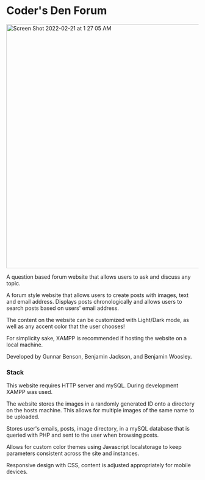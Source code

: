 # Coder's Den Forum
<img width="640" alt="Screen Shot 2022-02-21 at 1 27 05 AM" src="https://user-images.githubusercontent.com/56568238/154900760-b414f399-c6d4-4de0-b397-84c6447b04fd.png">

A question based forum website that allows users to ask and discuss any topic.

A forum style website that allows users to create posts with images, text and email address. Displays posts chronologically and allows users to search posts based on users' email address.

The content on the website can be customized with Light/Dark mode, as well as any accent color that the user chooses!

For simplicity sake, XAMPP is recommended if hosting the website on a local machine.

Developed by Gunnar Benson, Benjamin Jackson, and Benjamin Woosley.

### Stack
This website requires HTTP server and mySQL. During development XAMPP was used.

The website stores the images in a randomly generated ID onto a directory on the hosts machine. This allows for multiple images of the same name to be uploaded.

Stores user's emails, posts, image directory, in a mySQL database that is queried with PHP and sent to the user when browsing posts.

Allows for custom color themes using Javascript localstorage to keep parameters consistent across the site and instances.

Responsive design with CSS, content is adjusted appropriately for mobile devices.

